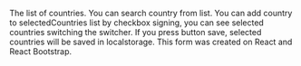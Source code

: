 The list of countries. You can search country from list. You can add country to selectedCountries list by checkbox signing, you can see selected countries switching the switcher. If you press button save, selected countries will be saved in localstorage. This form was created on React and React Bootstrap.
